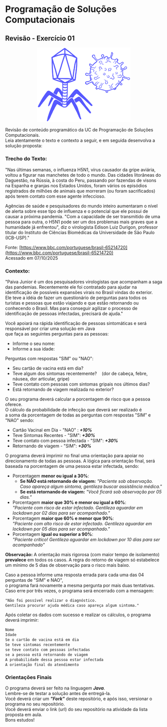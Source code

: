 # Programação de Soluções Computacionais

## Revisão - Exercício 01

<p align="center">
  <a href="#">
    <img src="logo\virus.png" width="300" alt="Virus">
  </a>
</p>

Revisão de conteúdo programático da UC de Programação de Soluções Computacionais.<br>
Leia atentamente o texto e contexto a seguir, e em seguida desenvolva a solução proposta:

### Trecho do Texto:

"Nas últimas semanas, o influenza H5N1, vírus causador da gripe aviária, voltou a figurar nas manchetes de todo o mundo.
Das cidades litorâneas do Daguestão, na Rússia, à costa do Peru, passando por fazendas de visons na Espanha
e granjas nos Estados Unidos, foram vários os episódios registrados de milhões de animais que morreram (ou foram sacrificados)
após terem contato com esse agente infeccioso.<br>

Agências de saúde e pesquisadores do mundo inteiro aumentaram o nível de alerta sobre esse tipo de influenza
e o potencial que ele possui de causar a próxima pandemia.
"Com a capacidade de ser transmitido de uma pessoa para outra, o H5N1 pode ser um dos problemas mais graves
que a humanidade já enfrentou", diz o virologista Edison Luiz Durigon, professor titular
do Instituto de Ciências Biomédicas da Universidade de São Paulo (ICB-USP)."

Fonte: [https://www.bbc.com/portuguese/brasil-65214720](https://www.bbc.com/portuguese/brasil-65214720) <br>
Acessado em 07/10/2025

### Contexto:

"Paiva Junior é um dos pesquisadores virologistas que acompanham a saga das pandemias.
Recentemente ele foi contratado para ajudar na identificação de possíveis expansões virais no Brasil vindas do exterior.<br>
Ele teve a idéia de fazer um questionário de perguntas para todos os turistas e pessoas que estão viajando
e que estão retornando ou conhecendo o Brasil.
Mas para conseguir agilizar o processo de identificação de pessoas infectadas, precisará de ajuda."

Você apoiará na rápida identificação de pessoas sintomáticas e será responsável por criar uma solução em Java<br>
que faça as seguintes perguntas para as pessoas:

  - Informe o seu nome: 
  - Informe a sua idade: 

Perguntas com respostas "SIM" ou "NAO":

  - Seu cartão de vacina está em dia?
  - Teve algum dos sintomas recentemente? 
      (dor de cabeça, febre, náusea, dor articular, gripe)
  - Teve contato com pessoas com sintomas gripais nos últimos dias?
  - Está retornando de viagem realizada no exterior?

O seu programa deverá calcular a porcentagem de risco que a pessoa oferece.<br>
O cálculo da probabilidade de infecção que deverá ser realizado é <br>
a soma da porcentagem de todas as perguntas com respostas "SIM" e "NAO" sendo:

  - Cartão Vacinal em Dia - "NAO" : ***+10%***
  - Teve Sintomas Recentes - "SIM": ***+30%***
  - Teve contato com pessoa infectada - "SIM": ***+30%***
  - Retornando de viagem - "SIM": ***+30%***

O programa deverá imprimir no final uma orientação para apoiar no direcionamento de todas as pessoas.
A lógica para orientação final, será baseada na porcentagem de uma pessoa estar infectada, sendo:

  - Porcentagem **menor ou igual a 30%**:
      - **Se NÃO está retornando de viagem:** *"Paciente sob observação. Caso apareça algum sintoma, gentileza buscar assistência médica."*
      - **Se está retornando de viagem:** *"Você ficará sob observação por 05 dias."*
  - Porcentagem **maior que 30% e menor ou igual a 60%**: <br>*"Paciente com risco de estar infectado. Gentileza aguardar em lockdown por 02 dias para ser acompanhado."*
  - Porcentagem **maior que 60% e menor que 90%**: <br>*"Paciente com alto risco de estar infectado. Gentileza aguardar em lockdown por 05 dias para ser acompanhado."*
  - Porcentagem **igual ou superior a 90%**: <br>*"Paciente crítico\! Gentileza aguardar em lockdown por 10 dias para ser acompanhado"*

**Observação:** A orientação mais rigorosa (com maior tempo de isolamento) **prevalece** em todos os casos. A regra do retorno de viagem só estabelece um mínimo de 5 dias de observação para o risco mais baixo.

Caso a pessoa informe uma resposta errada para cada uma das 04 perguntas de "SIM" e NAO",<br>
o programa fará novamente a mesma pergunta por mais duas tentativas.<br>
Caso erre por três vezes, o programa será encerrado com a mensagem:

```text
"Não foi possível realizar o diagnóstico.
Gentileza procurar ajuda médica caso apareça algum sintoma."
```

Após coletar os dados com sucesso e realizar os cálculos, o programa deverá imprimir:

```text
Nome
Idade
Se o cartão de vacina está em dia
Se teve sintomas recentemente
se teve contato com pessoas infectadas
se a pessoa está retornando de viagem
A probabilidade dessa pessoa estar infectada
A orientação final do atendimento
```

### Orientações Finais

O programa deverá ser feito na linguagem ***Java***.<br>
Lembre-se de testar a solução antes de entregá-la.<br>
Você deverá criar um ***"Fork"*** deste repositório, e após isso, versionar o programa no seu repositório.<br>
Você deverá enviar o link (url) do seu repositório na atividade da lista proposta em aula.<br>
Bons estudos\!
